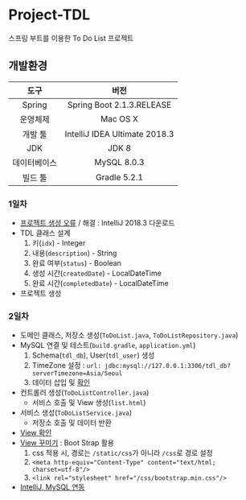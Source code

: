 # Project-TDL
스프링 부트를 이용한 To Do List 프로젝트

## 개발환경
|도구|버전|
|:---:|:---:|
|Spring|Spring Boot 2.1.3.RELEASE
|운영체제|Mac OS X|
|개발 툴|IntelliJ IDEA Ultimate 2018.3|
|JDK|JDK 8|
|데이터베이스|MySQL 8.0.3|
|빌드 툴|Gradle 5.2.1|

### 1일차
- [프로젝트 생성 오류](./img/1.jpeg) / 해결 : IntelliJ 2018.3 다운로드
- TDL 클래스 설계
  1. 키(`idx`) - Integer
  2. 내용(`description`) - String
  3. 완료 여부(`status`) - Boolean
  4. 생성 시간(`createdDate`) - LocalDateTime
  5. 완료 시간(`completedDate`) - LocalDateTime
- 프로젝트 생성

### 2일차
- 도메인 클래스, 저장소 생성(`ToDoList.java`, `ToDoListRepository.java`)
- MySQL 연결 및 테스트(`build.gradle`, `application.yml`)
  1. Schema(`tdl_db`), User(`tdl_user`) 생성
  2. TimeZone 설정 : `url: jdbc:mysql://127.0.0.1:3306/tdl_db?serverTimezone=Asia/Seoul`
  3. 데이터 삽입 및 [확인](./img/2.png)
- 컨트롤러 생성(`ToDoListController.java`)
  - 서비스 호출 및 View 생성(`list.html`)
- 서비스 생성(`ToDoListService.java`)
  - 저장소 호출 및 데이터 반환
- [View 확인](./img/3.png)
- [View 꾸미기](./img/4.png) : Boot Strap 활용
  1. css 적용 시, 경로는 `/static/css`가 아니라 `/css`로 경로 설정
  2. `<meta http-equiv="Content-Type" content="text/html; charset=utf-8"/>`
  3. `<link rel="stylesheet" href="/css/bootstrap.min.css"/>`
- [IntelliJ, MySQL 연동](./img/5.png)
